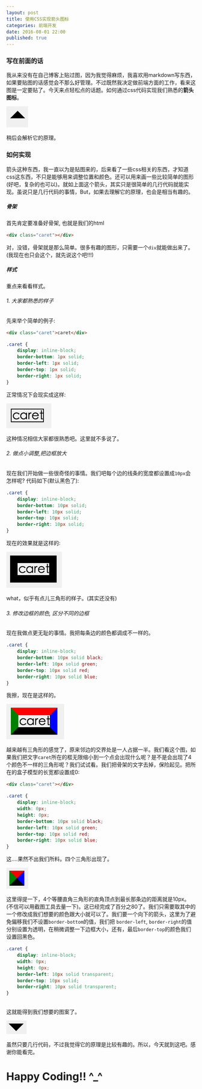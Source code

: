 ```yaml
---
layout: post
title: 使用CSS实现箭头图标
categories: 前端开发
date: 2016-08-01 22:00
published: true
---
```


### 写在前面的话
我从来没有在自己博客上贴过图，因为我觉得麻烦，我喜欢用markdown写东西，如果要贴图的话感觉会不那么好管理。不过既然我决定做前端方面的工作，看来这图是一定要贴了。今天来点轻松点的话题。如何通过css代码实现我们熟悉的**箭头图标**。

![caret](image/caret.jpg)

稍后会解析它的原理。

### 如何实现

箭头这种东西，我一直以为是贴图来的，后来看了一些css相关的东西，才知道css这东西，不只是能够用来调整位置和颜色。还可以用来画一些比较简单的图形(好吧，复杂的也可以)。就如上面这个箭头，其实只是很简单的几行代码就能实现。虽说只是几行代码的事情，But，如果去理解它的原理，也会是相当有趣的。


##### 骨架
首先肯定要准备好骨架, 也就是我们的html

``` html
<div class="caret"></div>
```

对，没错，骨架就是那么简单。很多有趣的图形，只需要一个`div`就能做出来了。(我现在也只会这个，就先说这个吧!!!)


##### 样式

重点来看看样式。

###### 1. 大家都熟悉的样子
先来举个简单的例子:

``` html
<div class="caret">caret</div>
```

``` css
.caret {
	display: inline-block;
    border-bottom: 1px solid;
    border-left: 1px solid;
    border-top: 1px solid;
    border-right: 1px solid;
}
```

正常情况下会现实成这样:

![border 1px](image/border_1px.png)


这种情况相信大家都很熟悉吧。这里就不多说了。


###### 2. 做点小调整,把边框放大
现在我们开始做一些很奇怪的事情。我们吧每个边的线条的宽度都设置成`10px`会怎样呢?
代码如下(默认黑色了):

``` css
.caret {
	display: inline-block;
    border-bottom: 10px solid;
    border-left: 10px solid;
    border-top: 10px solid;
    border-right: 10px solid;
}
```

现在的效果就是这样的:

![border 10px](image/border_10px.png)

what，似乎有点儿三角形的样子。(其实还没有)

###### 3. 修改边框的颜色, 区分不同的边框

现在我做点更无耻的事情。我把每条边的颜色都调成不一样的。

``` css
.caret {
	display: inline-block;
    border-bottom: 10px solid black;
    border-left: 10px solid green;
    border-top: 10px solid red;
    border-right: 10px solid blue;
}
```

我擦，现在是这样的。

![border colorful](image/border_colorful.png)

越来越有三角形的感觉了，原来邻边的交界处是一人占据一半。我们看这个图，如果我们把文字`caret`所在的框无限缩小到一个点会出现什么呢？是不是会出现了4个颜色不一样的三角形呢？我们试试看。我们把骨架的文字去掉，保险起见。把所在的盒子模型的长宽都设置成0:

``` html
<div class="caret"></div>
```

``` css
.caret {
	display: inline-block;
	width: 0px;
	height: 0px;
    border-bottom: 10px solid black;
    border-left: 10px solid green;
    border-top: 10px solid red;
    border-right: 10px solid blue;
}
```

这....果然不出我们所料。四个三角形出现了。

![four caret](image/four_caret.png)

这里得提一下，4个等腰直角三角形的直角顶点到最长那条边的距离就是10px。(不信可以用截图工具去量一下)。这已经完成了百分之80了。我们只需要取其中的一个修改成我们想要的颜色跟大小就可以了。我们要一个向下的箭头，这里为了避免偏移我们不设置`border-bottom`的值，我们把 `border-left`, `border-right`的值分别设置为透明，在稍微调整一下边框大小，还有，最后`border-top`的颜色我们设置回黑色。

``` css
.caret {
	display: inline-block;
	width: 0px;
	height: 0px;
    border-left: 10px solid transparent;
    border-top: 10px solid;
    border-right: 10px solid transparent;
}
 
```

这就能得到我们想要的图案了。

![finish](image/finish.png)

虽然只要几行代码，不过我觉得它的原理是比较有趣的。所以，今天就到这吧。感谢你能看完。


# Happy Coding!! ^_^
